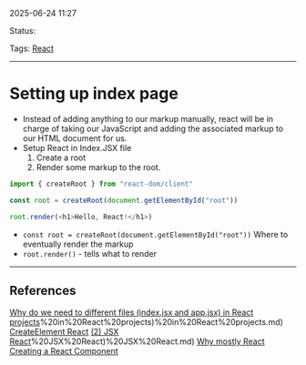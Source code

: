 
2025-06-24 11:27

Status:

Tags: [React](../../../3%20-%20Tags/React.md)

---
# Setting up index page
- Instead of adding anything to our markup manually,  react will be in charge of taking our JavaScript and adding the associated markup to our HTML document for us.
- Setup React in Index.JSX file
	1. Create a root
	2. Render some markup to the root.
```js
import { createRoot } from "react-dom/client"

const root = createRoot(document.getElementById("root"))

root.render(<h1>Hello, React!</h1>)
```
- `const root = createRoot(document.getElementById("root"))` Where to eventually render the markup
- `root.render()` - tells what to render




---
## References
[Why do we need to different files (index.jsx and app.jsx) in React projects](index.jsx%20and%20app.jsx)%20in%20React%20projects)%20in%20React%20projects.md)
[CreateElement React](../../../6%20-%20Main%20notes/Frontend/React/CreateElement%20React.md)
[(2) JSX React](2)%20JSX%20React)%20JSX%20React.md)
[Why mostly React](../../../6%20-%20Main%20notes/Frontend/React/Why%20mostly%20React.md)		
[Creating a React Component](../../../6%20-%20Main%20notes/Frontend/React/Creating%20a%20React%20Component.md)